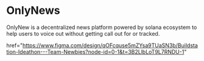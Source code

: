 # OnlyNews
OnlyNew is a decentralized news platform powered by solana ecosystem to help users to voice out without getting call out for or tracked.


<a> href="https://www.figma.com/design/qOFcquse5mZYsa9TUaSN3b/Buildstation-Ideathon---Team-Newbies?node-id=0-1&t=3B2LlbLoT9L7RNDU-1" </a>
